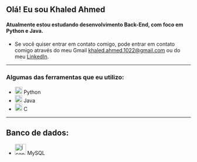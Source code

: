## Olá! Eu sou Khaled Ahmed
#### Atualmente estou estudando desenvolvimento Back-End, com foco em Python e Java.
- Se você quiser entrar em contato comigo, pode entrar em contato comigo através do meu Gmail khaled.ahmed.1022@gmail.com ou do meu [LinkedIn](https://www.linkedin.com/in/khaled-ahmed-02b47b28b/).
___
### Algumas das ferramentas que eu utilizo:
- <img src="https://cdn.icon-icons.com/icons2/2699/PNG/512/python_logo_icon_168886.png" alt="Ícone do Python" width="20"/> Python
- <img src="https://cdn.iconscout.com/icon/free/png-512/java-43-569305.png" alt="Ícone do Java" width="20"/> Java
- <img src="https://cdn.icon-icons.com/icons2/2415/PNG/512/c_original_logo_icon_146611.png" alt="Ícone da Linguagem C" width="20"/> C
___
## Banco de dados:
- <img src="https://cdn.icon-icons.com/icons2/2415/PNG/512/mysql_original_wordmark_logo_icon_146417.png" alt="Ícone do MySQL" width="30"/> MySQL



